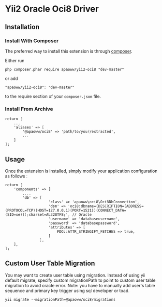 Yii2 Oracle Oci8 Driver 
=======================

Installation
------------

### Install With Composer

The preferred way to install this extension is through [composer](http://getcomposer.org/download/).

Either run

```
php composer.phar require apaoww/yii2-oci8 "dev-master"
```

or add

```
"apaoww/yii2-oci8": "dev-master"
```

to the require section of your `composer.json` file.

### Install From Archive

```
return [
    ...
    'aliases' => [
        '@apaoww/oci8' => 'path/to/your/extracted',
        ...
    ]
];
```

Usage
-----

Once the extension is installed, simply modify your application configuration as follows :

```
return [	
	'components' => [
		....
		'db' => [
                    'class' => 'apaoww\oci8\Oci8DbConnection',
                    'dsn' => 'oci8:dbname=(DESCRIPTION=(ADDRESS=(PROTOCOL=TCP)(HOST=127.0.0.1)(PORT=1521))(CONNECT_DATA=(SID=xe)));charset=AL32UTF8;', // Oracle
                    'username' => 'databaseusername',
                    'password' => 'databasepassword',
                    'attributes' => [
                        PDO::ATTR_STRINGIFY_FETCHES => true,
                    ]
                ],
	],
];
```
Custom User Table Migration
---------------------------

You may want to create user table using migration. Instead of using yii default migrate, specify custom migrationPath to point to custom user table migration to avoid oracle error. Note: you have to manually add user's table sequence  and primary key trigger using sql developer or toad.

```
yii migrate --migrationPath=@apaoww/oci8/migrations
```
